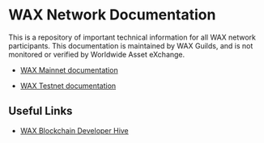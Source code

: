 WAX Network Documentation
=========================

This is a repository of important technical information for all WAX
network participants. This documentation is maintained by WAX Guilds,
and is not monitored or verified by Worldwide Asset eXchange.

* [WAX Mainnet documentation](wax_mainnet.md)

* [WAX Testnet documentation](wax_testnet.md)

Useful Links
------------

* [WAX Blockchain Developer Hive](https://developer.wax.io/)

